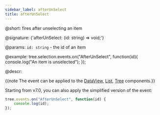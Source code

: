 ```yaml
---
sidebar_label: afterUnSelect
title: afterUnSelect
---          
```


@short: fires after unselecting an item

@signature: {'afterUnSelect: (id: string) => void;'}

@params:
`id: string` - the id of an item

@example:
tree.selection.events.on("AfterUnSelect", function(id){
    console.log("An item is unselected");
});

@descr:

{{note The event can be applied to the [DataView](dataview/usage_selection.md), [List](list/usage_selection.md), [Tree](tree/usage_selection.md) components.}}

Starting from v7.0, you can also apply the simplified version of the event:

~~~js
tree.events.on("AfterUnSelect", function(id) {
    console.log(id);
});
~~~
